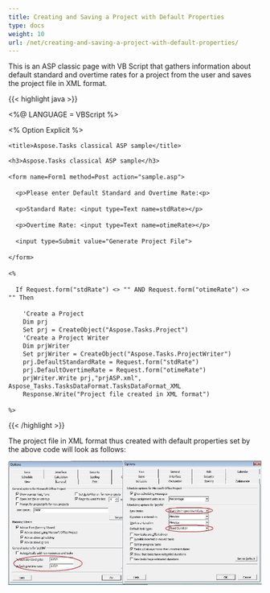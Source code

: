 ```yaml
---
title: Creating and Saving a Project with Default Properties
type: docs
weight: 10
url: /net/creating-and-saving-a-project-with-default-properties/
---
```


This is an ASP classic page with VB Script that gathers information about default standard and overtime rates for a project from the user and saves the project file in XML format.



{{< highlight java >}}



<%@ LANGUAGE = VBScript %>

<% Option Explicit %>



<html>

  <head>

    <title>Aspose.Tasks classical ASP sample</title>

  </head>

  <body>

    <h3>Aspose.Tasks classical ASP sample</h3>

    <form name=Form1 method=Post action="sample.asp">

      <p>Please enter Default Standard and Overtime Rate:<p>

      <p>Standard Rate: <input type=Text name=stdRate></p>

      <p>Overtime Rate: <input type=Text name=otimeRate></p>

      <input type=Submit value="Generate Project File">

    </form>

    <%

      If Request.form("stdRate") <> "" AND Request.form("otimeRate") <>  "" Then

        'Create a Project
        Dim prj
        Set prj = CreateObject("Aspose.Tasks.Project")
        'Create a Project Writer
        Dim prjWriter
        Set prjWriter = CreateObject("Aspose.Tasks.ProjectWriter")
        prj.DefaultStandardRate = Request.form("stdRate")
        prj.DefaultOvertimeRate = Request.form("otimeRate")
        prjWriter.Write prj,"prjASP.xml",     Aspose_Tasks.TasksDataFormat.TasksDataFormat_XML        
        Response.Write("Project file created in XML format")

    %>

  </body>

</html>



{{< /highlight >}}



The project file in XML format thus created with default properties set by the above code will look as follows:

![default properties of Microsoft Project file](pr_opt_1.png)
